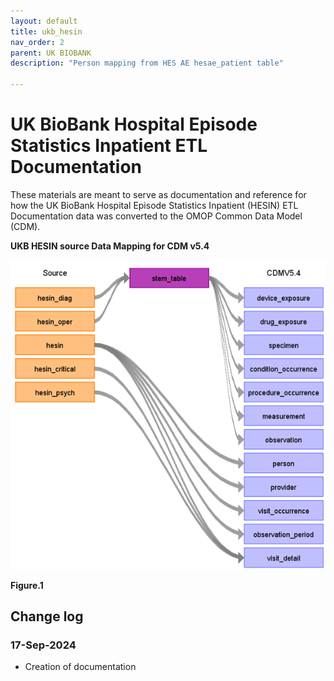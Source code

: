 ```yaml
---
layout: default
title: ukb_hesin
nav_order: 2
parent: UK BIOBANK
description: "Person mapping from HES AE hesae_patient table"

---
```


# UK BioBank Hospital Episode Statistics Inpatient ETL Documentation

These materials are meant to serve as documentation and reference for how the UK BioBank Hospital Episode Statistics Inpatient (HESIN) ETL Documentation data was converted to the OMOP Common Data Model (CDM).

**UKB HESIN source Data Mapping for CDM v5.4**

![](images/image1.png)

**Figure.1**

## Change log

### 17-Sep-2024
- Creation of documentation